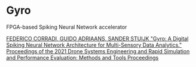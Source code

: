 # Gyro
FPGA-based Spiking Neural Network accelerator 


[FEDERICO CORRADI, GUIDO ADRIAANS, SANDER STUIJK "Gyro: A Digital Spiking Neural Network Architecture for Multi-Sensory Data Analytics." Proceedings of the 2021 Drone Systems Engineering and Rapid Simulation and Performance Evaluation: Methods and Tools Proceedings](https://dl.acm.org/doi/pdf/10.1145/3444950.3444951)
